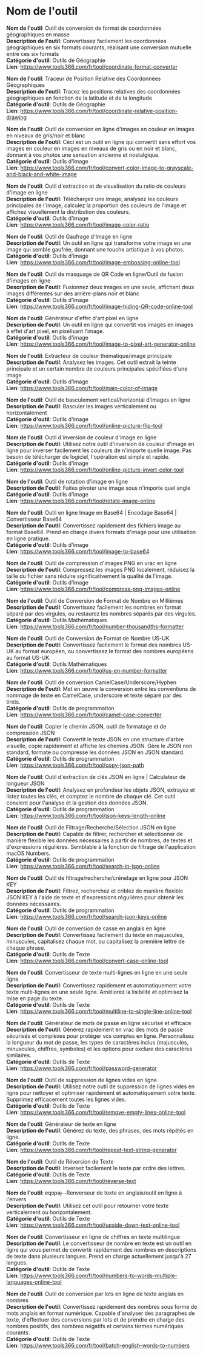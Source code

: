 # Nom de l'outil

**Nom de l'outil**: Outil de conversion de format de coordonnées géographiques en masse  
**Description de l'outil**: Convertissez facilement les coordonnées géographiques en six formats courants, réalisant une conversion mutuelle entre ces six formats  
**Catégorie d'outil**: Outils de Géographie  
**Lien**: https://www.tools366.com/fr/tool/coordinate-format-converter


**Nom de l'outil**: Traceur de Position Relative des Coordonnées Géographiques  
**Description de l'outil**: Tracez les positions relatives des coordonnées géographiques en fonction de la latitude et de la longitude  
**Catégorie d'outil**: Outils de Géographie  
**Lien**: https://www.tools366.com/fr/tool/coordinate-relative-position-drawing


**Nom de l'outil**: Outil de conversion en ligne d'images en couleur en images en niveaux de gris/noir et blanc  
**Description de l'outil**: Ceci est un outil en ligne qui convertit sans effort vos images en couleur en images en niveaux de gris ou en noir et blanc, donnant à vos photos une sensation ancienne et nostalgique.  
**Catégorie d'outil**: Outils d'image  
**Lien**: https://www.tools366.com/fr/tool/convert-color-image-to-grayscale-and-black-and-white-image


**Nom de l'outil**: Outil d'extraction et de visualisation du ratio de couleurs d'image en ligne  
**Description de l'outil**: Téléchargez une image, analysez les couleurs principales de l'image, calculez la proportion des couleurs de l'image et affichez visuellement la distribution des couleurs.  
**Catégorie d'outil**: Outils d'image  
**Lien**: https://www.tools366.com/fr/tool/image-color-ratio


**Nom de l'outil**: Outil de Gaufrage d'Image en ligne  
**Description de l'outil**: Un outil en ligne qui transforme votre image en une image qui semble gaufrée, donnant une touche artistique à vos photos.  
**Catégorie d'outil**: Outils d'image  
**Lien**: https://www.tools366.com/fr/tool/image-embossing-online-tool


**Nom de l'outil**: Outil de masquage de QR Code en ligne/Outil de fusion d'images en ligne  
**Description de l'outil**: Fusionnez deux images en une seule, affichant deux images différentes sur des arrière-plans noir et blanc  
**Catégorie d'outil**: Outils d'image  
**Lien**: https://www.tools366.com/fr/tool/image-hiding-QR-code-online-tool


**Nom de l'outil**: Générateur d'effet d'art pixel en ligne  
**Description de l'outil**: Un outil en ligne qui convertit vos images en images à effet d'art pixel, en pixelisant l'image.  
**Catégorie d'outil**: Outils d'image  
**Lien**: https://www.tools366.com/fr/tool/image-to-pixel-art-generator-online


**Nom de l'outil**: Extracteur de couleur thématique/image principale  
**Description de l'outil**: Analysez les images. Cet outil extrait la teinte principale et un certain nombre de couleurs principales spécifiées d'une image  
**Catégorie d'outil**: Outils d'image  
**Lien**: https://www.tools366.com/fr/tool/main-color-of-image


**Nom de l'outil**: Outil de basculement vertical/horizontal d'images en ligne  
**Description de l'outil**: Basculer les images verticalement ou horizontalement  
**Catégorie d'outil**: Outils d'image  
**Lien**: https://www.tools366.com/fr/tool/online-picture-flip-tool


**Nom de l'outil**: Outil d'inversion de couleur d'image en ligne  
**Description de l'outil**: Utilisez notre outil d'inversion de couleur d'image en ligne pour inverser facilement les couleurs de n'importe quelle image. Pas besoin de télécharger de logiciel, l'opération est simple et rapide.  
**Catégorie d'outil**: Outils d'image  
**Lien**: https://www.tools366.com/fr/tool/online-picture-invert-color-tool


**Nom de l'outil**: Outil de rotation d'image en ligne  
**Description de l'outil**: Faites pivoter une image sous n'importe quel angle  
**Catégorie d'outil**: Outils d'image  
**Lien**: https://www.tools366.com/fr/tool/rotate-image-online


**Nom de l'outil**: Outil en ligne Image en Base64 | Encodage Base64 | Convertisseur Base64  
**Description de l'outil**: Convertissez rapidement des fichiers image au format Base64. Prend en charge divers formats d'image pour une utilisation en ligne pratique.  
**Catégorie d'outil**: Outils d'image  
**Lien**: https://www.tools366.com/fr/tool/image-to-base64


**Nom de l'outil**: Outil de compression d'images PNG en vrac en ligne  
**Description de l'outil**: Compressez les images PNG localement, réduisez la taille du fichier sans réduire significativement la qualité de l'image.  
**Catégorie d'outil**: Outils d'image  
**Lien**: https://www.tools366.com/fr/tool/compress-png-images-online


**Nom de l'outil**: Outil de Conversion de Format de Nombre en Millièmes  
**Description de l'outil**: Convertissez facilement les nombres en format séparé par des virgules, ou restaurez les nombres séparés par des virgules.  
**Catégorie d'outil**: Outils Mathématiques  
**Lien**: https://www.tools366.com/fr/tool/number-thousandths-formatter


**Nom de l'outil**: Outil de Conversion de Format de Nombre US-UK  
**Description de l'outil**: Convertissez facilement le format des nombres US-UK au format européen, ou convertissez le format des nombres européens au format US-UK.  
**Catégorie d'outil**: Outils Mathématiques  
**Lien**: https://www.tools366.com/fr/tool/us-en-number-formatter


**Nom de l'outil**: Outil de conversion CamelCase/Underscore/Hyphen  
**Description de l'outil**: Met en œuvre la conversion entre les conventions de nommage de texte en CamelCase, underscore et texte séparé par des tirets.  
**Catégorie d'outil**: Outils de programmation  
**Lien**: https://www.tools366.com/fr/tool/camel-case-converter


**Nom de l'outil**: Copier le chemin JSON, outil de formatage et de compression JSON  
**Description de l'outil**: Convertit le texte JSON en une structure d'arbre visuelle, copie rapidement et affiche les chemins JSON. Gère le JSON non standard, formate ou compresse les données JSON en JSON standard.  
**Catégorie d'outil**: Outils de programmation  
**Lien**: https://www.tools366.com/fr/tool/copy-json-path


**Nom de l'outil**: Outil d'extraction de clés JSON en ligne | Calculateur de longueur JSON  
**Description de l'outil**: Analysez en profondeur les objets JSON, extrayez et listez toutes les clés, et comptez le nombre de chaque clé. Cet outil convient pour l'analyse et la gestion des données JSON.  
**Catégorie d'outil**: Outils de programmation  
**Lien**: https://www.tools366.com/fr/tool/json-keys-length-online


**Nom de l'outil**: Outil de Filtrage/Recherche/Sélection JSON en ligne  
**Description de l'outil**: Capable de filtrer, rechercher et sélectionner de manière flexible les données nécessaires à partir de nombres, de textes et d'expressions régulières. Semblable à la fonction de filtrage de l'application macOS Numbers.  
**Catégorie d'outil**: Outils de programmation  
**Lien**: https://www.tools366.com/fr/tool/search-in-json-online


**Nom de l'outil**: Outil de filtrage/recherche/crénelage en ligne pour JSON KEY  
**Description de l'outil**: Filtrez, recherchez et criblez de manière flexible JSON KEY à l'aide de texte et d'expressions régulières pour obtenir les données nécessaires.  
**Catégorie d'outil**: Outils de programmation  
**Lien**: https://www.tools366.com/fr/tool/search-json-keys-online


**Nom de l'outil**: Outil de conversion de casse en anglais en ligne  
**Description de l'outil**: Convertissez facilement du texte en majuscules, minuscules, capitalisez chaque mot, ou capitalisez la première lettre de chaque phrase.  
**Catégorie d'outil**: Outils de Texte  
**Lien**: https://www.tools366.com/fr/tool/convert-case-online-tool


**Nom de l'outil**: Convertisseur de texte multi-lignes en ligne en une seule ligne  
**Description de l'outil**: Convertissez rapidement et automatiquement votre texte multi-lignes en une seule ligne. Améliorez la lisibilité et optimisez la mise en page du texte.  
**Catégorie d'outil**: Outils de Texte  
**Lien**: https://www.tools366.com/fr/tool/multiline-to-single-line-online-tool


**Nom de l'outil**: Générateur de mots de passe en ligne sécurisé et efficace  
**Description de l'outil**: Générez rapidement en vrac des mots de passe sécurisés et complexes pour protéger vos comptes en ligne. Personnalisez la longueur du mot de passe, les types de caractères inclus (majuscules, minuscules, chiffres, symboles) et les options pour exclure des caractères similaires.  
**Catégorie d'outil**: Outils de Texte  
**Lien**: https://www.tools366.com/fr/tool/password-generator


**Nom de l'outil**: Outil de suppression de lignes vides en ligne  
**Description de l'outil**: Utilisez notre outil de suppression de lignes vides en ligne pour nettoyer et optimiser rapidement et automatiquement votre texte. Supprimez efficacement toutes les lignes vides.  
**Catégorie d'outil**: Outils de Texte  
**Lien**: https://www.tools366.com/fr/tool/remove-empty-lines-online-tool


**Nom de l'outil**: Générateur de texte en ligne  
**Description de l'outil**: Générez du texte, des phrases, des mots répétés en ligne.  
**Catégorie d'outil**: Outils de Texte  
**Lien**: https://www.tools366.com/fr/tool/repeat-text-string-generator


**Nom de l'outil**: Outil de Réversion de Texte  
**Description de l'outil**: Inversez facilement le texte par ordre des lettres.  
**Catégorie d'outil**: Outils de Texte  
**Lien**: https://www.tools366.com/fr/tool/reverse-text


**Nom de l'outil**: ɐqɔpǝɟ--Renverseur de texte en anglais/outil en ligne à l'envers  
**Description de l'outil**: Utilisez cet outil pour retourner votre texte verticalement ou horizontalement.  
**Catégorie d'outil**: Outils de Texte  
**Lien**: https://www.tools366.com/fr/tool/upside-down-text-online-tool


**Nom de l'outil**: Convertisseur en ligne de chiffres en texte multilingue  
**Description de l'outil**: Le convertisseur de nombre en texte est un outil en ligne qui vous permet de convertir rapidement des nombres en descriptions de texte dans plusieurs langues. Prend en charge actuellement jusqu'à 27 langues.  
**Catégorie d'outil**: Outils de Texte  
**Lien**: https://www.tools366.com/fr/tool/numbers-to-words-multiple-languages-online-tool


**Nom de l'outil**: Outil de conversion par lots en ligne de texte anglais en nombres  
**Description de l'outil**: Convertissez rapidement des nombres sous forme de mots anglais en format numérique. Capable d'analyser des paragraphes de texte, d'effectuer des conversions par lots et de prendre en charge des nombres positifs, des nombres négatifs et certains termes numériques courants.  
**Catégorie d'outil**: Outils de Texte  
**Lien**: https://www.tools366.com/fr/tool/batch-english-words-to-numbers


